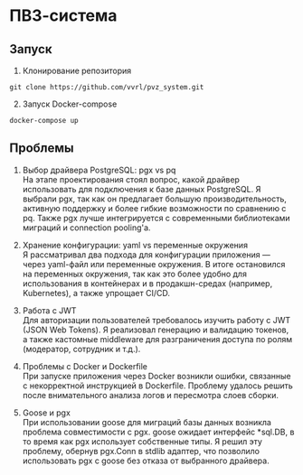 # ПВЗ-система

## Запуск

1. Клонирование репозитория 

```git clone https://github.com/vvrl/pvz_system.git```

2. Запуск Docker-compose

```docker-compose up```

## Проблемы 

1. Выбор драйвера PostgreSQL: pgx vs pq  
На этапе проектирования стоял вопрос, какой драйвер использовать для подключения к базе данных PostgreSQL. Я выбрали pgx, так как он предлагает большую производительность, активную поддержку и более гибкие возможности по сравнению с pq. Также pgx лучше интегрируется с современными библиотеками миграций и connection pooling'а.

2. Хранение конфигурации: yaml vs переменные окружения  
Я рассматривал два подхода для конфигурации приложения — через yaml-файл или переменные окружения. В итоге остановился на переменных окружения, так как это более удобно для использования в контейнерах и в продакшн-средах (например, Kubernetes), а также упрощает CI/CD.

3. Работа с JWT  
Для авторизации пользователей требовалось изучить работу с JWT (JSON Web Tokens). Я реализовал генерацию и валидацию токенов, а также кастомные middleware для разграничения доступа по ролям (модератор, сотрудник и т.д.).

4. Проблемы с Docker и Dockerfile  
При запуске приложения через Docker возникли ошибки, связанные с некорректной инструкцией в Dockerfile. Проблему удалось решить после внимательного анализа логов и пересмотра слоев сборки.

5. Goose и pgx  
При использовании goose для миграций базы данных возникла проблема совместимости с pgx. goose ожидает интерфейс *sql.DB, в то время как pgx использует собственные типы. Я решил эту проблему, обернув pgx.Conn в stdlib адаптер, что позволило использовать pgx с goose без отказа от выбранного драйвера.
